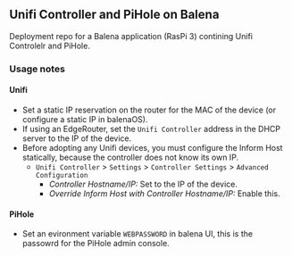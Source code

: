 ## Unifi Controller and PiHole on Balena

Deployment repo for a Balena application (RasPi 3) contining Unifi Controlelr and PiHole.

### Usage notes

#### Unifi

- Set a static IP reservation on the router for the MAC of the device (or configure a static IP in balenaOS).
- If using an EdgeRouter, set the `Unifi Controller` address in the DHCP server to the IP of the device.
- Before adopting any Unifi devices, you must configure the Inform Host statically, because the controller does not know its own IP.
	- `Unifi Controller` > `Settings` > `Controller Settings` > `Advanced Configuration`
		- *Controller Hostname/IP:* Set to the IP of the device.
		- *Override Inform Host with Controller Hostname/IP:* Enable this.

#### PiHole

- Set an evironment variable `WEBPASSWORD` in balena UI, this is the passowrd for the PiHole admin console.
